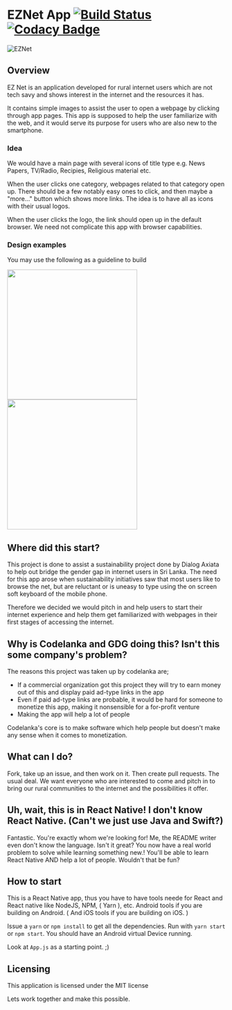 # EZNet App [![Build Status](https://travis-ci.org/CodeLanka/ez-net-app.svg?branch=master)](https://travis-ci.org/CodeLanka/ez-net-app) [![Codacy Badge](https://api.codacy.com/project/badge/Grade/9b8f07b92ceb4e9fa9cd17f2226a0f4a)](https://www.codacy.com/app/agentmilindu/ez-net-app?utm_source=github.com&amp;utm_medium=referral&amp;utm_content=CodeLanka/ez-net-app&amp;utm_campaign=Badge_Grade)


![EZNet](https://github.com/CodeLanka/ez-net-app/blob/master/img/Banner.png)

## Overview
EZ Net is an application developed for rural internet users which are not tech savy and shows interest in the internet and the resources it has.

It contains simple images to assist the user to open a webpage by clicking through app pages. This app is supposed to help the user familiarize with the web, and it would serve its purpose for users who are also new to the smartphone.

### Idea
We would have a main page with several icons of title type
e.g. News Papers, TV/Radio, Recipies, Religious material etc.

When the user clicks one category, webpages related to that category open up. There should be a few notably easy ones to click, and then maybe a "more..." button which shows more links. The idea is to have all as icons with their usual logos.

When the user clicks the logo, the link should open up in the default browser. We need not complicate this app with browser capabilities.

### Design examples
You may use the following as a guideline to build

<img src="https://storage.googleapis.com/project-7716491087544309745.appspot.com/Categories.png" width="300px">
<img src="https://storage.googleapis.com/project-7716491087544309745.appspot.com/Subcategories.png" width="300px">


## Where did this start?
This project is done to assist a sustainability project done by Dialog Axiata to help out bridge the gender gap in internet users in Sri Lanka.
The need for this app arose when sustainability initiatives saw that most users like to browse the net, but are reluctant or is uneasy to type using the on screen soft keyboard of the mobile phone. 

Therefore we decided we would pitch in and help users to start their internet experience and help them get familiarized with webpages in their first stages of accessing the internet.

## Why is Codelanka and GDG doing this? Isn't this some company's problem?
The reasons this project was taken up by codelanka are;
- If a commercial organization got this project they will try to earn money out of this and display paid ad-type links in the app
- Even if paid ad-type links are probable, it would be hard for someone to monetize this app, making it nonsensible for a for-profit venture
- Making the app will help a lot of people

Codelanka's core is to make software which help people but doesn't make any sense when it comes to monetization.

## What can I do?
Fork, take up an issue, and then work on it. Then create pull requests. The usual deal. We want everyone who are interested to come and pitch in to bring our rural communities to the internet and the possibilities it offer.

## Uh, wait, this is in React Native! I don't know React Native. (Can't we just use Java and Swift?)
Fantastic. You're exactly whom we're looking for! Me, the README writer even don't know the language. Isn't it great? You now have a real world problem to solve while learning something new.! You'll be able to learn React Native AND help a lot of people. Wouldn't that be fun?

## How to start

This is a React Native app, thus you have to have tools neede for React and React native like NodeJS, NPM, ( Yarn ), etc. Android tools if you are building on Android. ( And iOS tools if you are building on iOS. ) 

Issue a `yarn` or `npm install` to get all the dependencies. Run with `yarn start` or `npm start`. You should have an Android virtual Device running.

Look at `App.js` as a starting point. ;) 

## Licensing
This application is licensed under the MIT license

Lets work together and make this possible.


